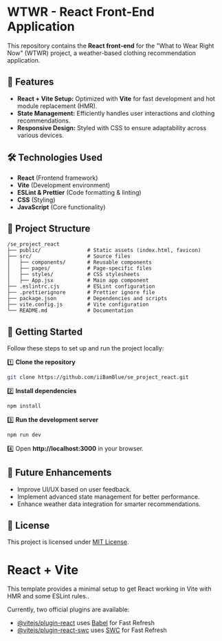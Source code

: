 # **WTWR - React Front-End Application**

This repository contains the **React front-end** for the "What to Wear Right Now" (WTWR) project, a weather-based clothing recommendation application.

## **📌 Features**

- **React + Vite Setup:** Optimized with **Vite** for fast development and hot module replacement (HMR).
- **State Management:** Efficiently handles user interactions and clothing recommendations.
- **Responsive Design:** Styled with CSS to ensure adaptability across various devices.

## **🛠️ Technologies Used**

- **React** (Frontend framework)
- **Vite** (Development environment)
- **ESLint & Prettier** (Code formatting & linting)
- **CSS** (Styling)
- **JavaScript** (Core functionality)

## **📂 Project Structure**

```
/se_project_react
├── public/               # Static assets (index.html, favicon)
├── src/                  # Source files
│   ├── components/       # Reusable components
│   ├── pages/            # Page-specific files
│   ├── styles/           # CSS stylesheets
│   ├── App.jsx           # Main app component
├── .eslintrc.cjs         # ESLint configuration
├── .prettierignore       # Prettier ignore file
├── package.json          # Dependencies and scripts
├── vite.config.js        # Vite configuration
└── README.md             # Documentation
```

## **🚀 Getting Started**

Follow these steps to set up and run the project locally:

1️⃣ **Clone the repository**

```bash
git clone https://github.com/iiBamBlue/se_project_react.git
```

2️⃣ **Install dependencies**

```bash
npm install
```

3️⃣ **Run the development server**

```bash
npm run dev
```

4️⃣ Open **http://localhost:3000** in your browser.

## **🎯 Future Enhancements**

- Improve UI/UX based on user feedback.
- Implement advanced state management for better performance.
- Enhance weather data integration for smarter recommendations.

## **📝 License**

This project is licensed under [MIT License](LICENSE).

# React + Vite

This template provides a minimal setup to get React working in Vite with HMR and some ESLint rules..

Currently, two official plugins are available:

- [@vitejs/plugin-react](https://github.com/vitejs/vite-plugin-react/blob/main/packages/plugin-react/README.md) uses [Babel](https://babeljs.io/) for Fast Refresh
- [@vitejs/plugin-react-swc](https://github.com/vitejs/vite-plugin-react-swc) uses [SWC](https://swc.rs/) for Fast Refresh

